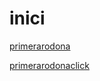 # inici

[primerarodona](https://marquimedes.github.io/inici/primerarodona.html)

[primerarodonaclick](https://marquimedes.github.io/inici/primerarodonaclick.html)
